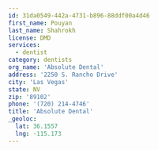 ```yaml
---
id: 31da0549-442a-4731-b896-88ddf00a4d46
first_name: Pouyan
last_name: Shahrokh
license: DMD
services:
  - dentist
category: dentists
org_name: 'Absolute Dental'
address: '2250 S. Rancho Drive'
city: 'Las Vegas'
state: NV
zip: '89102'
phone: '(720) 214-4746'
title: 'Absolute Dental'
_geoloc:
  lat: 36.1557
  lng: -115.173
---
```

